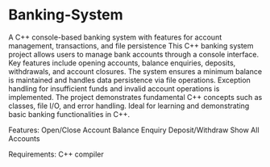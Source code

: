 # Banking-System
A C++ console-based banking system with features for account management, transactions, and file persistence
This C++ banking system project allows users to manage bank accounts through a console interface. Key features include opening accounts, balance enquiries, deposits, withdrawals, and account closures. The system ensures a minimum balance is maintained and handles data persistence via file operations. Exception handling for insufficient funds and invalid account operations is implemented. The project demonstrates fundamental C++ concepts such as classes, file I/O, and error handling. Ideal for learning and demonstrating basic banking functionalities in C++.

Features:
Open/Close Account
Balance Enquiry
Deposit/Withdraw
Show All Accounts

Requirements: C++ compiler
